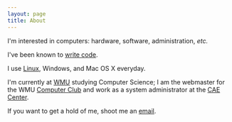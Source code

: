 ```yaml
---
layout: page
title: About
---
```


I'm interested in computers: hardware, software, administration, *etc.*

I've been known to [write code](http://www.github.com/scott-linder/).

I use [Linux](https://www.archlinux.org/), Windows, and Mac OS X everyday.

I'm currently at [WMU](http://www.wmich.edu/) studying Computer Science; I am
the webmaster for the WMU [Computer Club](http://ccowmu.org/) and work as a
system administrator at the [CAE Center](http://www.wmich.edu/engineer/cae/).

If you want to get a hold of me, shoot me an
[email](mailto:scott.linder18@gmail.com).
